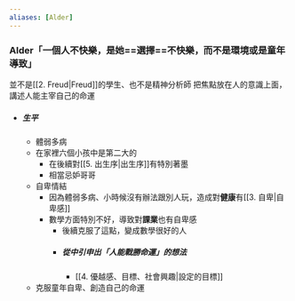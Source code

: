 ```yaml
---
aliases: [Alder]
---
```


### Alder「一個人不快樂，是她==選擇==不快樂，而不是環境或是童年導致」
並不是[[2. Freud|Freud]]的學生、也不是精神分析師
把焦點放在人的意識上面，講述人能主宰自己的命運
- ##### 生平
	- 體弱多病
	- 在家裡六個小孩中是第二大的
		- 在後續對[[5. 出生序|出生序]]有特別著墨
		- 相當忌妒哥哥
	- 自卑情結
		- 因為體弱多病、小時候沒有辦法跟別人玩，造成對**健康**有[[3. 自卑|自卑感]]
		- 數學方面特別不好，導致對**課業**也有自卑感
			- 後續克服了這點，變成數學很好的人
			- ##### 從中引申出「人能戰勝命運」的想法
				- [[4. 優越感、目標、社會興趣|設定的目標]]
	- 克服童年自卑、創造自己的命運
	